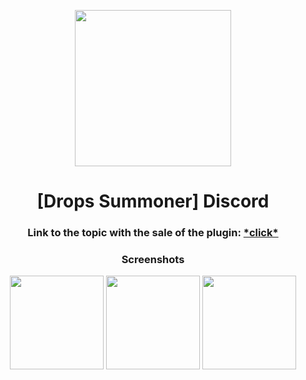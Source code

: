 <p align="center">
      <img height="250px" src="https://github.com/fr0nch/Test-Drops/blob/main/img/logo.png"/>
</p>
<h1 align="center">[Drops Summoner] Discord</h1>

<h3 align="center">Link to the topic with the sale of the plugin: <a href="https://hlmod.ru/threads/drops-summoner-discord.59907/">*click*</a></h1>

<h3 align="center">Screenshots</h1>

<p align="center">
    <img height="150px" src="https://github.com/fr0nch/Drops-Summoner-Discord/blob/main/img/1.png?raw=true"/> <img height="150px" src="https://github.com/fr0nch/Drops-Summoner-Discord/blob/main/img/2.png?raw=true"/> <img height="150px" src="https://github.com/fr0nch/Drops-Summoner-Discord/blob/main/img/3.png?raw=true"/>
</p>

